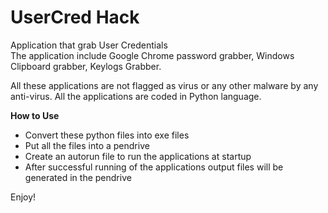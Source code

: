 # UserCred Hack
Application that grab User Credentials<br>
The application include Google Chrome password grabber, Windows Clipboard grabber, Keylogs Grabber.<br>

All these applications are not flagged as virus or any other malware by any anti-virus. All the applications are coded in Python language.<br>

<b>How to Use</b>
<ul>
<li>Convert these python files into exe files</li>
<li>Put all the files into a pendrive</li>
<li>Create an autorun file to run the applications at startup</li>
<li>After successful running of the applications output files will be generated in the pendrive</li>
</ul>

Enjoy!
